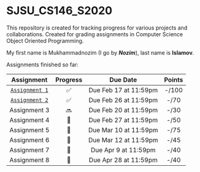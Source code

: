 SJSU_CS146_S2020
===
This repository is created for tracking progress for various projects and collaborations. Created for grading assignments in Computer Science Object Oriented Programming.

My first name is Mukhammadnozim (I go by **_Nozim_**), last name is **__Islamov__**.

Assignments finished so far:


Assignment | Progress | Due Date | Points |
:--------: | :------: | :------: | :----: |
[`Assignment 1`](./Assignment1) | :white_check_mark: | Due Feb 17 at 11:59pm| -/100|
[`Assignment 2`](./Assignment2) | :white_check_mark: | Due Feb 26 at 11:59pm| -/70 |
Assignment 3                    | :soon:             | Due Feb 20 at 11:59pm| -/30 |
Assignment 4                    | :no_entry_sign:    | Due Feb 27 at 11:59pm| -/50 |
Assignment 5                    | :no_entry_sign:    | Due Mar 10 at 11:59pm| -/75 |
Assignment 6                    | :no_entry_sign:    | Due Mar 12 at 11:59pm| -/45 |
Assignment 7                    | :no_entry_sign:    | Due Apr 9 at 11:59pm | -/40 |
Assignment 8                    | :no_entry_sign:    | Due Apr 28 at 11:59pm| -/40 |
